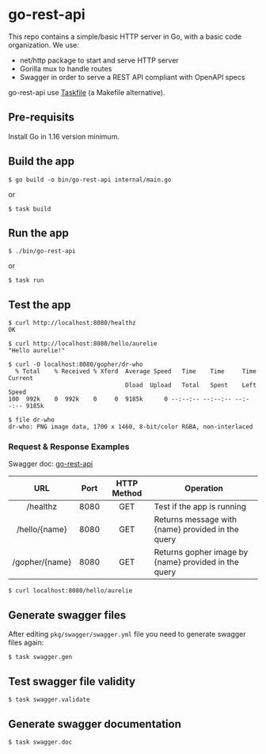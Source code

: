 # go-rest-api

This repo contains a simple/basic HTTP server in Go, with a basic code organization.
We use:
* net/http package to start and serve HTTP server
* Gorilla mux to handle routes
* Swagger in order to serve a REST API compliant with OpenAPI specs

go-rest-api use [Taskfile](https://dev.to/stack-labs/introduction-to-taskfile-a-makefile-alternative-h92) (a Makefile alternative). 

## Pre-requisits

Install Go in 1.16 version minimum.

## Build the app

`$ go build -o bin/go-rest-api internal/main.go`

or

`$ task build`

## Run the app

`$ ./bin/go-rest-api`

or

`$ task run`

## Test the app

```
$ curl http://localhost:8080/healthz
OK

$ curl http://localhost:8080/hello/aurelie
"Hello aurelie!"

$ curl -O localhost:8080/gopher/dr-who
  % Total    % Received % Xferd  Average Speed   Time    Time     Time  Current
                                 Dload  Upload   Total   Spent    Left  Speed
100  992k    0  992k    0     0  9185k      0 --:--:-- --:--:-- --:--:-- 9185k

$ file dr-who
dr-who: PNG image data, 1700 x 1460, 8-bit/color RGBA, non-interlaced
```

### Request & Response Examples

Swagger doc: [go-rest-api](https://github.com/scraly/learning-by-examples/go-rest-api/doc/index.html)

|                 URL					 | Port | HTTP Method			       | Operation														    |
|:-------------------------:|:--------:|:-----------------------:|------------------------------------------------------------------------|
| /healthz							 | 8080 | GET       |  Test if the app is running							    |
| /hello/{name}							 | 8080 | GET       |  Returns message with {name} provided in the query							    |						    |
| /gopher/{name}							 | 8080 | GET       |  Returns gopher image by {name} provided in the query							    |						    |

`$ curl localhost:8080/hello/aurelie`

## Generate swagger files

After editing `pkg/swagger/swagger.yml` file you need to generate swagger files again:

`$ task swagger.gen`

## Test swagger file validity

`$ task swagger.validate`

## Generate swagger documentation

`$ task swagger.doc`